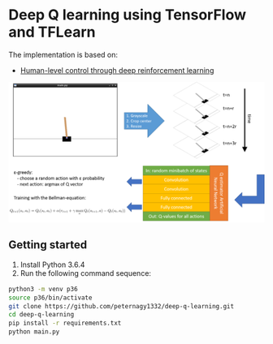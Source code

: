 # Deep Q learning using TensorFlow and TFLearn

The implementation is based on:
  - [Human-level control through deep reinforcement learning](https://www.nature.com/nature/journal/v518/n7540/full/nature14236.htm)

![Summary](https://github.com/peternagy1332/deep-q-learning/blob/master/assets/summary.png?raw=true "Character-level training visualization")

## Getting started
1. Install Python 3.6.4
1. Run the following command sequence:

```bash
python3 -m venv p36
source p36/bin/activate
git clone https://github.com/peternagy1332/deep-q-learning.git
cd deep-q-learning
pip install -r requirements.txt
python main.py
```
